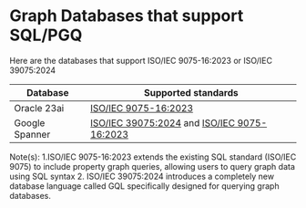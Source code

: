 # Graph Databases that support SQL/PGQ

Here are the databases that support ISO/IEC 9075-16:2023 or ISO/IEC 39075:2024

|Database|Supported standards|
|--------|-------------------|
|Oracle 23ai|[ISO/IEC 9075-16:2023](https://blogs.oracle.com/ace/post/getting-started-with-property-graphs-in-oracle-database-23ai)|
|Google Spanner|[ISO/IEC 39075:2024](https://cloud.google.com/spanner/docs/graph/iso-standards) and [ISO/IEC 9075-16:2023](https://cloud.google.com/spanner/docs/graph/iso-standards)|

Note(s):
1.ISO/IEC 9075-16:2023 extends the existing SQL standard (ISO/IEC 9075) to include property graph queries, allowing users to query graph data using SQL syntax
2. ISO/IEC 39075:2024 introduces a completely new database language called GQL specifically designed for querying graph databases.

